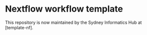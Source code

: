 # Nextflow workflow template 

This repository is now maintained by the Sydney Informatics Hub at [template-nf]. 
